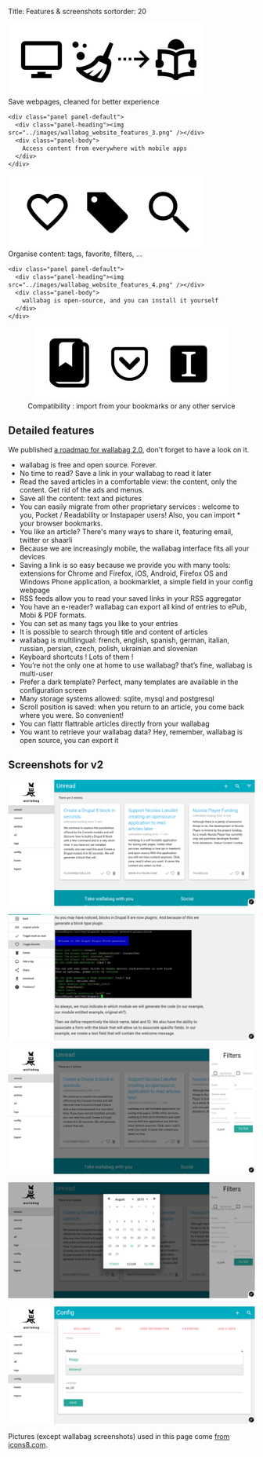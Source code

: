 Title: Features & screenshots
sortorder: 20

<div class="col-lg-6">
    <div class="panel panel-default">
      <div class="panel-heading"><img src="../images/wallabag_website_features_1.png" /></div>
      <div class="panel-body">
        Save webpages, cleaned for better experience
      </div>
    </div>

    <div class="panel panel-default">
      <div class="panel-heading"><img src="../images/wallabag_website_features_3.png" /></div>
      <div class="panel-body">
        Access content from everywhere with mobile apps
      </div>
    </div>
</div>

<div class="col-lg-6">
    <div class="panel panel-default">
      <div class="panel-heading"><img src="../images/wallabag_website_features_2.png" /></div>
      <div class="panel-body">
        Organise content: tags, favorite, filters, &hellip;
      </div>
    </div>

    <div class="panel panel-default">
      <div class="panel-heading"><img src="../images/wallabag_website_features_4.png" /></div>
      <div class="panel-body">
        wallabag is open-source, and you can install it yourself
      </div>
    </div>
</div>

<div class="col-lg-12" align="center">
    <div class="panel panel-default">
      <div class="panel-heading"><img src="../images/wallabag_website_features_5.png" /></div>
      <div class="panel-body">
        Compatibility : import from your bookmarks or any other service
      </div>
    </div>
</div>

## Detailed features

We published [a roadmap for wallabag 2.0]({filename}roadmap.md), don't forget to have a look on it.

* wallabag is free and open source. Forever.
* No time to read? Save a link in your wallabag to read it later
* Read the saved articles in a comfortable view: the content, only the content. Get rid of the ads and menus.
* Save all the content: text and pictures
* You can easily migrate from other proprietary services : welcome to you, Pocket / Readability or Instapaper users! Also, you can import * your browser bookmarks.
* You like an article? There's many ways to share it, featuring email, twitter or shaarli
* Because we are increasingly mobile, the wallabag interface fits all your devices
* Saving a link is so easy because we provide you with many tools: extensions for Chrome and Firefox, iOS, Android, Firefox OS and Windows Phone application, a bookmarklet, a simple field in your config webpage
* RSS feeds allow you to read your saved links in your RSS aggregator
* You have an e-reader? wallabag can export all kind of entries to ePub, Mobi & PDF formats.
* You can set as many  tags you like to your entries
* It is possible to search through title and content of articles
* wallabag is multilingual: french, english, spanish, german, italian, russian, persian, czech, polish, ukrainian and slovenian
* Keyboard shortcuts ! Lots of them !
* You’re not the only one at home to use wallabag? that’s fine, wallabag is multi-user
* Prefer a dark template? Perfect, many templates are available in the configuration screen
* Many storage systems allowed: sqlite, mysql and postgresql
* Scroll position is saved: when you return to an article, you come back where you were. So convenient!
* You can flattr flattrable articles directly from your wallabag
* You want to retrieve your wallabag data? Hey, remember, wallabag is open source, you can export it

## Screenshots for v2

![wallabag homepage](/images/screenshots/homepage.png)

![article in wallabag](/images/screenshots/article.png)

![filters](/images/screenshots/filters.png)

![date filter](/images/screenshots/date_filter.png)

![config screen](/images/screenshots/config.png)

Pictures (except wallabag screenshots) used in this page come [from icons8.com](https://icons8.com/).
